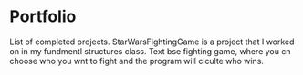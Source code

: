 # Portfolio
List of completed projects. 
StarWarsFightingGame is a project that I worked on in my fundmentl structures class. Text bse fighting game, where you cn choose who you wnt to fight and the program will clculte who wins. 
